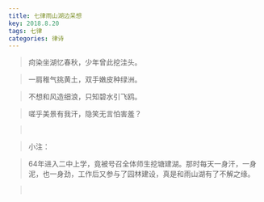 ```yaml
---
title: 七律雨山湖边呆想
key: 2018.8.20
tags: 七律
categories: 律诗
---
```


<blockquote class="blockquote-center">疴染坐湖忆春秋，少年曾此挖洼头。
</blockquote>
<blockquote class="blockquote-center">一肩稚气挑黄土，双手嫩皮种绿洲。
</blockquote>
<blockquote class="blockquote-center">不想和风造细浪，只知碧水引飞鸥。
</blockquote>
<blockquote class="blockquote-center">嗟乎美景有我汗，隐笑无言怕害羞？
</blockquote>
<blockquote class="blockquote-center"></br>
</blockquote>
<blockquote class="blockquote-center">小注：
</blockquote>
<blockquote class="blockquote-center">64年进入二中上学，竟被号召全体师生挖塘建湖。那时每天一身汗，一身泥，也一身劲，工作后又参与了园林建设，真是和雨山湖有了不解之缘。
</blockquote>
<blockquote class="blockquote-center"></br>
</blockquote>
